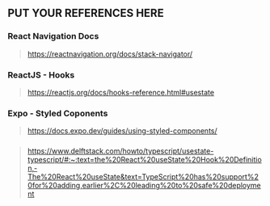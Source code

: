 ## PUT YOUR REFERENCES HERE

### React Navigation Docs

> https://reactnavigation.org/docs/stack-navigator/

### ReactJS - Hooks

> https://reactjs.org/docs/hooks-reference.html#usestate

### Expo - Styled Coponents

> https://docs.expo.dev/guides/using-styled-components/

### 

> https://www.delftstack.com/howto/typescript/usestate-typescript/#:~:text=the%20React%20useState%20Hook%20Definition,-The%20React%20useState&text=TypeScript%20has%20support%20for%20adding,earlier%2C%20leading%20to%20safe%20deployment